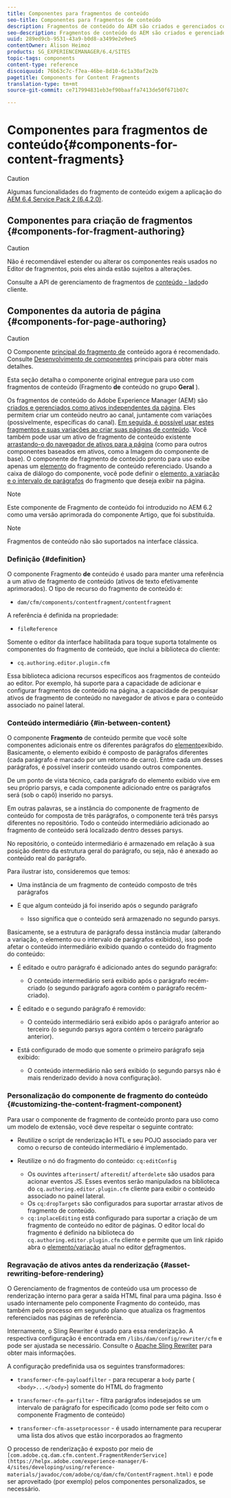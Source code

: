 ```yaml
---
title: Componentes para fragmentos de conteúdo
seo-title: Componentes para fragmentos de conteúdo
description: Fragmentos de conteúdo do AEM são criados e gerenciados como ativos independentes da página
seo-description: Fragmentos de conteúdo do AEM são criados e gerenciados como ativos independentes da página
uuid: 289ed9cb-9531-43a9-b0d8-a3499e2e9ee5
contentOwner: Alison Heimoz
products: SG_EXPERIENCEMANAGER/6.4/SITES
topic-tags: components
content-type: reference
discoiquuid: 76b63c7c-f7ea-46be-8d10-6c1a30af2e2b
pagetitle: Components for Content Fragments
translation-type: tm+mt
source-git-commit: ce717994831eb3ef90baaffa7413de50f671b07c

---
```



# Componentes para fragmentos de conteúdo{#components-for-content-fragments}

>[!CAUTION]
>
>Algumas funcionalidades do fragmento de conteúdo exigem a aplicação do [AEM 6.4 Service Pack 2 (6.4.2.0)](/help/release-notes/sp-release-notes.md).

## Componentes para criação de fragmentos {#components-for-fragment-authoring}

>[!CAUTION]
>
>Não é recomendável estender ou alterar os componentes reais usados no Editor de fragmentos, pois eles ainda estão sujeitos a alterações.

Consulte a API de gerenciamento de fragmentos de [conteúdo - lado](/help/sites-developing/customizing-content-fragments.md#the-content-fragment-management-api-client-side)do cliente.

## Componentes da autoria de página {#components-for-page-authoring}

>[!CAUTION]
>
>O Componente [principal do fragmento de](https://helpx.adobe.com/experience-manager/core-components/using/content-fragment-component.html) conteúdo agora é recomendado. Consulte [Desenvolvimento de componentes](https://helpx.adobe.com/experience-manager/core-components/using/developing.html) principais para obter mais detalhes.
>
>Esta seção detalha o componente original entregue para uso com fragmentos de conteúdo (Fragmento **de** conteúdo no grupo **Geral** ).

Os fragmentos de conteúdo do Adobe Experience Manager (AEM) são [criados e gerenciados como ativos independentes da página](/help/assets/content-fragments.md). Eles permitem criar um conteúdo neutro ao canal, juntamente com variações (possivelmente, específicas do canal). [Em seguida, é possível usar estes fragmentos e suas variações ao criar suas páginas de conteúdo](/help/sites-authoring/content-fragments.md). Você também pode usar um ativo de fragmento de conteúdo existente [arrastando-o do navegador de ativos para a página](/help/sites-authoring/content-fragments.md#adding-a-content-fragment-to-your-page) (como para outros componentes baseados em ativos, como a Imagem do componente de base). O componente de fragmento de conteúdo pronto para uso exibe apenas um [elemento](/help/assets/content-fragments.md#constituent-parts-of-a-content-fragment) do fragmento de conteúdo referenciado. Usando a caixa de diálogo do componente, você pode definir o [elemento, a variação e o intervalo de parágrafos](/help/assets/content-fragments.md#constituent-parts-of-a-content-fragment) do fragmento que deseja exibir na página.

>[!NOTE]
>
>Este componente de Fragmento de conteúdo foi introduzido no AEM 6.2 como uma versão aprimorada do componente Artigo, que foi substituída.

>[!NOTE]
>
>Fragmentos de conteúdo não são suportados na interface clássica.

### Definição {#definition}

O componente Fragmento **de** conteúdo é usado para manter uma referência a um ativo de fragmento de conteúdo (ativos de texto efetivamente aprimorados). O tipo de recurso do fragmento de conteúdo é:

* `dam/cfm/components/contentfragment/contentfragment`

A referência é definida na propriedade:

* `fileReference`

Somente o editor da interface habilitada para toque suporta totalmente os componentes do fragmento de conteúdo, que inclui a biblioteca do cliente:

* `cq.authoring.editor.plugin.cfm`

Essa biblioteca adiciona recursos específicos aos fragmentos de conteúdo ao editor. Por exemplo, há suporte para a capacidade de adicionar e configurar fragmentos de conteúdo na página, a capacidade de pesquisar ativos de fragmento de conteúdo no navegador de ativos e para o conteúdo associado no painel lateral.

### Conteúdo intermediário {#in-between-content}

O componente **Fragmento** de conteúdo permite que você solte componentes adicionais entre os diferentes parágrafos do [elemento](/help/assets/content-fragments.md#constituent-parts-of-a-content-fragment)exibido. Basicamente, o elemento exibido é composto de parágrafos diferentes (cada parágrafo é marcado por um retorno de carro). Entre cada um desses parágrafos, é possível inserir conteúdo usando outros componentes.

De um ponto de vista técnico, cada parágrafo do elemento exibido vive em seu próprio parsys, e cada componente adicionado entre os parágrafos será (sob o capô) inserido no parsys.

Em outras palavras, se a instância do componente de fragmento de conteúdo for composta de três parágrafos, o componente terá três parsys diferentes no repositório. Todo o conteúdo intermediário adicionado ao fragmento de conteúdo será localizado dentro desses parsys.

No repositório, o conteúdo intermediário é armazenado em relação à sua posição dentro da estrutura geral do parágrafo, ou seja, não é anexado ao conteúdo real do parágrafo.

Para ilustrar isto, consideremos que temos:

* Uma instância de um fragmento de conteúdo composto de três parágrafos
* E que algum conteúdo já foi inserido após o segundo parágrafo

   * Isso significa que o conteúdo será armazenado no segundo parsys.

Basicamente, se a estrutura de parágrafo dessa instância mudar (alterando a variação, o elemento ou o intervalo de parágrafos exibidos), isso pode afetar o conteúdo intermediário exibido quando o conteúdo do fragmento do conteúdo:

* É editado e outro parágrafo é adicionado antes do segundo parágrafo:

   * O conteúdo intermediário será exibido após o parágrafo recém-criado (o segundo parágrafo agora contém o parágrafo recém-criado).

* É editado e o segundo parágrafo é removido:

   * O conteúdo intermediário será exibido após o parágrafo anterior ao terceiro (o segundo parsys agora contém o terceiro parágrafo anterior).

* Está configurado de modo que somente o primeiro parágrafo seja exibido:

   * O conteúdo intermediário não será exibido (o segundo parsys não é mais renderizado devido à nova configuração).

### Personalização do componente de fragmento do conteúdo {#customizing-the-content-fragment-component}

Para usar o componente de fragmento de conteúdo pronto para uso como um modelo de extensão, você deve respeitar o seguinte contrato:

* Reutilize o script de renderização HTL e seu POJO associado para ver como o recurso de conteúdo intermediário é implementado.
* Reutilize o nó do fragmento do conteúdo: `cq:editConfig`

   * Os ouvintes `afterinsert`/ `afteredit`/ `afterdelete` são usados para acionar eventos JS. Esses eventos serão manipulados na biblioteca do `cq.authoring.editor.plugin.cfm` cliente para exibir o conteúdo associado no painel lateral.
   * Os `cq:dropTargets` são configurados para suportar arrastar ativos de fragmento de conteúdo.
   * `cq:inplaceEditing` está configurado para suportar a criação de um fragmento de conteúdo no editor de páginas. O editor local do fragmento é definido na biblioteca do `cq.authoring.editor.plugin.cfm` cliente e permite que um link rápido abra o [elemento/variação](/help/assets/content-fragments.md#constituent-parts-of-a-content-fragment) atual no editor [de](/help/assets/content-fragments-variations.md)fragmentos.

### Regravação de ativos antes da renderização {#asset-rewriting-before-rendering}

O Gerenciamento de fragmentos de conteúdo usa um processo de renderização interno para gerar a saída HTML final para uma página. Isso é usado internamente pelo componente Fragmento do conteúdo, mas também pelo processo em segundo plano que atualiza os fragmentos referenciados nas páginas de referência.

Internamente, o Sling Rewriter é usado para essa renderização. A respectiva configuração é encontrada em `/libs/dam/config/rewriter/cfm` e pode ser ajustada se necessário. Consulte o [Apache Sling Rewriter](https://sling.apache.org/documentation/bundles/output-rewriting-pipelines-org-apache-sling-rewriter.html) para obter mais informações.

A configuração predefinida usa os seguintes transformadores:

* `transformer-cfm-payloadfilter` - para recuperar a `body` parte ( `<body>...</body>`) somente do HTML do fragmento

* `transformer-cfm-parfilter` - filtra parágrafos indesejados se um intervalo de parágrafo for especificado (como pode ser feito com o componente Fragmento de conteúdo)
* `transformer-cfm-assetprocessor` - é usado internamente para recuperar uma lista dos ativos que estão incorporados ao fragmento

O processo de renderização é exposto por meio de ` [com.adobe.cq.dam.cfm.content.FragmentRenderService](https://helpx.adobe.com/experience-manager/6-4/sites/developing/using/reference-materials/javadoc/com/adobe/cq/dam/cfm/ContentFragment.html)` e pode ser aproveitado (por exemplo) pelos componentes personalizados, se necessário.